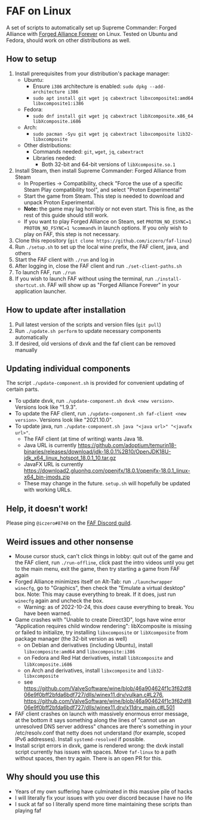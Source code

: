 # FAF on Linux

A set of scripts to automatically set up Supreme Commander: Forged Alliance with [Forged Alliance Forever](https://faforever.com/) on Linux. Tested on Ubuntu and Fedora, should work on other distributions as well.

## How to setup

1. Install prerequisites from your distribution's package manager:
   - Ubuntu:
     - Ensure `i386` architecture is enabled: `sudo dpkg --add-architecture i386`
     - `sudo apt install git wget jq cabextract libxcomposite1:amd64 libxcomposite1:i386`
   - Fedora:
     - `sudo dnf install git wget jq cabextract libXcomposite.x86_64 libXcomposite.i686`
   - Arch:
     - `sudo pacman -Syu git wget jq cabextract libxcomposite lib32-libxcomposite`
   - Other distributions:
     - Commands needed: `git`, `wget`, `jq`, `cabextract`
     - Libraries needed:
       - Both 32-bit and 64-bit versions of `libXcomposite.so.1`
1. Install Steam, then install Supreme Commander: Forged Alliance from Steam
   - In Properties -> Compatibility, check "Force the use of a specific Steam Play compatibility tool", and select "Proton Experimental"
   - Start the game from Steam. This step is needed to download and unpack Proton Experimental.
   - **Note:** the game may lag horribly or not even start. This is fine, as the rest of this guide should still work.
   - If you want to play Forged Alliance on Steam, set `PROTON_NO_ESYNC=1 PROTON_NO_FSYNC=1 %command%` in launch options. If you only wish to play on FAF, this step is not necessary.
1. Clone this repository (`git clone https://github.com/iczero/faf-linux`)
1. Run `./setup.sh` to set up the local wine prefix, the FAF client, java, and others
1. Start the FAF client with `./run` and log in
1. After logging in, close the FAF client and run `./set-client-paths.sh`
1. To launch FAF, run `./run`
1. If you wish to launch FAF without using the terminal, run `./install-shortcut.sh`. FAF will show up as "Forged Alliance Forever" in your application launcher.

## How to update after installation

1. Pull latest version of the scripts and version files (`git pull`)
1. Run `./update.sh perform` to update necessary components automatically
1. If desired, old versions of dxvk and the faf client can be removed manually

## Updating individual components

The script `./update-component.sh` is provided for convenient updating of certain parts.

- To update dxvk, run `./update-component.sh dxvk <new version>`. Versions look like "1.9.3".
- To update the FAF client, run `./update-component.sh faf-client <new version>`. Versions look like "2021.10.0".
- To update java, run `./update-component.sh java "<java url>" "<javafx url>"`.
  - The FAF client (at time of writing) wants Java 18.
  - Java URL is currently <https://github.com/adoptium/temurin18-binaries/releases/download/jdk-18.0.1%2B10/OpenJDK18U-jdk_x64_linux_hotspot_18.0.1_10.tar.gz>
  - JavaFX URL is currently <https://download2.gluonhq.com/openjfx/18.0.1/openjfx-18.0.1_linux-x64_bin-jmods.zip>
  - These may change in the future. `setup.sh` will hopefully be updated with working URLs.

## Help, it doesn't work!

Please ping `@iczero#8740` on the [FAF Discord guild](https://discord.com/invite/hgvj6Af).

## Weird issues and other nonsense

- Mouse cursor stuck, can't click things in lobby: quit out of the game and the FAF client, run `./run-offline`, click past the intro videos until you get to the main menu, exit the game, then try starting a game from FAF again
- Forged Alliance minimizes itself on Alt-Tab: run `./launchwrapper winecfg`, go to "Graphics", then check the "Emulate a virtual desktop" box. Note: This may cause everything to break. If it does, just run `winecfg` again and uncheck the box.
  - Warning: as of 2022-10-24, this *does* cause everything to break. You have been warned.
- Game crashes with "Unable to create Direct3D", logs have wine error "Application requires child window rendering": libXcomposite is missing or failed to initialize, try installing `libxcomposite` or `libXcomposite` from package manager (the 32-bit version as well)
  - on Debian and derivatives (including Ubuntu), install `libxcomposite:amd64` and `libxcomposite:i386`
  - on Fedora and Red Hat derivatives, install `libXcomposite` and `libXcomposite.i686`
  - on Arch and derivatives, install `libxcomposite` and `lib32-libxcomposite`
  - see <https://github.com/ValveSoftware/wine/blob/46a904624f1c3f62df806e9f0bff2bfda6bdf727/dlls/winex11.drv/vulkan.c#L276>, <https://github.com/ValveSoftware/wine/blob/46a904624f1c3f62df806e9f0bff2bfda6bdf727/dlls/winex11.drv/x11drv_main.c#L501>
- FAF client crashes on launch with massively enormous error message, at the bottom it says something along the lines of "cannot use an unresolved DNS server address" chances are there's something in your /etc/resolv.conf that netty does not understand (for example, scoped IPv6 addresses). Install `systemd-resolved` if possible.
- Install script errors in dxvk, game is rendered wrong: the dxvk install script currently has issues with spaces. Move `faf-linux` to a path without spaces, then try again. There is an open PR for this.

## Why should you use this

- Years of my own suffering have culminated in this massive pile of hacks
- I will literally fix your issues with you over discord because I have no life
- I suck at faf so I literally spend more time maintaining these scripts than playing faf
